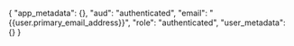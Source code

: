 {
	"app_metadata": {},
	"aud": "authenticated",
	"email": "{{user.primary_email_address}}",
	"role": "authenticated",
	"user_metadata": {}
}



